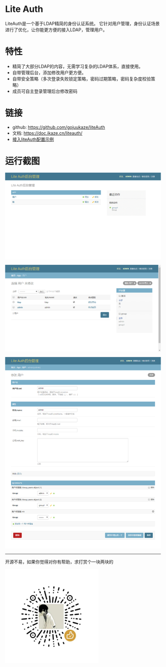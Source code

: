 # Lite Auth
LiteAuth是一个基于LDAP精简的身份认证系统。
它针对用户管理，身份认证场景进行了优化，让你能更方便的接入LDAP，管理用户。

# 特性

* 精简了大部分LDAP的内容，无需学习复杂的LDAP体系，直接使用。
* 自带管理后台，添加修改用户更方便。
* 自带安全策略（多次登录失败锁定策略，密码过期策略，密码复杂度校验策略）
* 成员可自主登录管理后台修改密码

# 链接

* github: https://github.com/gojuukaze/liteAuth
* 文档: https://doc.ikaze.cn/liteauth/
* [接入liteAuth配置示例](https://doc.ikaze.cn/liteauth/ldap/app.html) 

# 运行截图

![demo1.png](demo1.png)

![demo2.png](demo2.png)

![demo3.png](demo3.png)

------------

开源不易，如果你觉得对你有帮助，求打赏个一块两块的

<img src="shang.jpg" width="60%"/>
